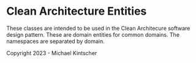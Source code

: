 ﻿# Clean Architecture Entities

These classes are intended to be used in the Clean Architecure software design pattern. These are domain entities for common domains. The namespaces are separated by domain.

Copyright 2023 - Michael Kintscher